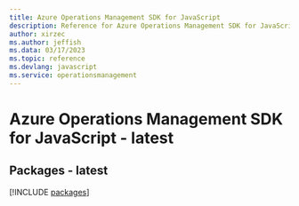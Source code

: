 ```yaml
---
title: Azure Operations Management SDK for JavaScript
description: Reference for Azure Operations Management SDK for JavaScript
author: xirzec
ms.author: jeffish
ms.data: 03/17/2023
ms.topic: reference
ms.devlang: javascript
ms.service: operationsmanagement
---
```

# Azure Operations Management SDK for JavaScript - latest
## Packages - latest
[!INCLUDE [packages](operations-management-index.md)]